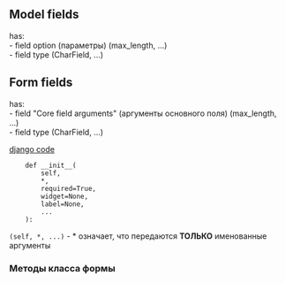 ## Model fields
has:  
    - field option (параметры) (max_length, ...)  
    - field type (CharField, ...)

## Form fields
has:  
    - field "Core field arguments" (аргументы основного поля) (max_length, ...)  
    - field type (CharField, ...)

[django code](https://github.com/django/django/blob/14917c9ae272f47d23401100faa6cefa8e1728bf/django/forms/fields.py#L99C18-L99C18)

```cfgrlanguage
    def __init__(
        self,
        *,
        required=True,
        widget=None,
        label=None,
        ...
    ):
```
`(self, *, ...)` - * означает, что передаются **ТОЛЬКО** именованные аргументы

### Методы класса формы